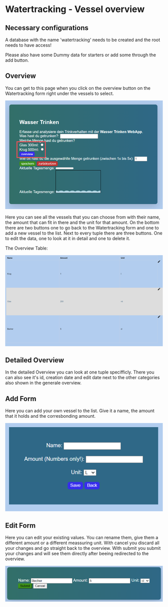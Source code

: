 # Watertracking - Vessel overview

## Necessary configurations

A database with the name 'watertracking' needs to be created and the root needs to have access!

Please also have some Dummy data for starters or add some through the add button.

## Overview

You can get to this page when you click on the overview button on the Watertracking form right under the vessels to select. 

![Get to Overview](./public/resource/GetToOverview.png)

Here you can see all the vessels that you can choose from with their name, the amount that can fit in there and the unit for that amount. On the bottom there are two buttons one to go back to the Watertracking form and one to add a new vessel to the list. Next to every tuple there are three buttons. One to edit the data, one to look at it in detail and one to delete it.

The Overview Table:

![Overview Table](./public/resource/OverviewTable.png)

## Detailed Overview

In the detailed Overview you can look at one tuple specifficly. There you can also see it's id, creation date and edit date next to the other categories also shown in the generale overview.

## Add Form

Here you can add your own vessel to the list. Give it a name, the amount that it holds and the corresbonding amount.

![Add Form](./public/resource/AddForm.png)

## Edit Form

Here you can edit your existing values. You can rename them, give them a different amount or a different meassuring unit. With cancel you discard all your changes and go straight back to the overview. With submit you submit your changes and will see them directly after beeing redirected to the overview. 

![Edit Form](./public/resource/EditForm.png)